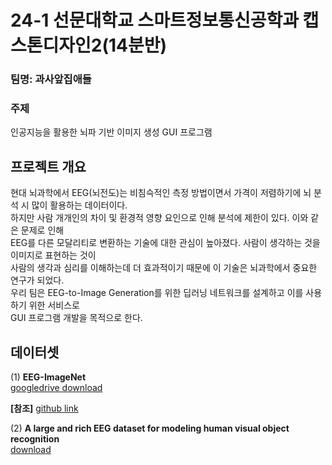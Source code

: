 # **24-1 선문대학교 스마트정보통신공학과 캡스톤디자인2(14분반)**</br>
### 팀명: 과사앞집애들</br>

### 주제<br>
인공지능을 활용한 뇌파 기반 이미지 생성 GUI 프로그램<br>

## 프로젝트 개요</br>
현대 뇌과학에서 EEG(뇌전도)는 비침슥적인 측정 방법이면서 가격이 저렴하기에 뇌 분석 시 많이 활용하는 데이터이다.</br>
하지만 사람 개개인의 차이 및 환경적 영향 요인으로 인해 분석에 제한이 있다. 이와 같은 문제로 인해</br>
EEG를 다른 모달리티로 변환하는 기술에 대한 관심이 높아졌다. 사람이 생각하는 것을 이미지로 표현하는 것이</br>
사람의 생각과 심리를 이해하는데 더 효과적이기 때문에 이 기술은 뇌과학에서 중요한 연구가 되었다.</br>
우리 팀은 EEG-to-Image Generation를 위한 딥러닝 네트워크를 설계하고 이를 사용하기 위한 서비스로</br>
GUI 프로그램 개발을 목적으로 한다.


## 데이터셋<br>
(1) **EEG-ImageNet**</br>
[googledrive download](https://drive.google.com/drive/u/0/folders/1Nmoj1Qg3TkLtHvfp3ypKfPAiQZgBQcLJ)</br>

**[참조]** [github link](https://github.com/perceivelab/eeg_visual_classification)

(2) **A large and rich EEG dataset for modeling human visual object recognition**</br>
[download](https://osf.io/3jk45/)
